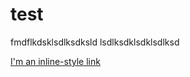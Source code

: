 # test
fmdflkdsklsdlksdksld
lsdlksdklsdklsdlksd



[I'm an inline-style link](https://www.google.com)
